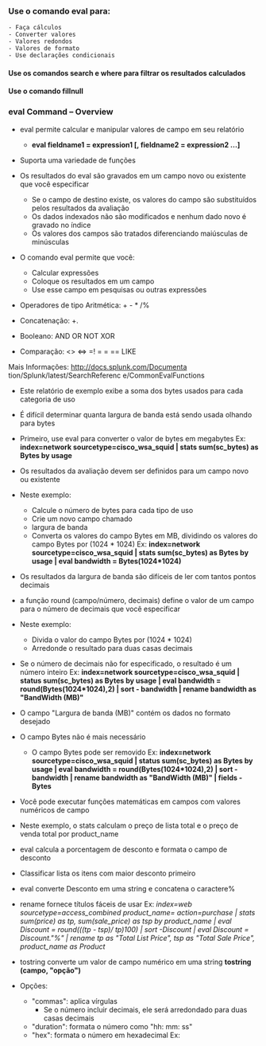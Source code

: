
### Use o comando eval para:
    - Faça cálculos
    - Converter valores
    - Valores redondos
    - Valores de formato
    - Use declarações condicionais

#### Use os comandos search e where para filtrar os resultados calculados
#### Use o comando fillnull

### eval Command – Overview
* eval permite calcular e manipular valores de campo em seu relatório
    - **eval fieldname1 = expression1 [, fieldname2 = expression2 ...]**
* Suporta uma variedade de funções
* Os resultados do eval são gravados em um campo novo ou existente que você especificar
    - Se o campo de destino existe, os valores do campo são substituídos pelos resultados da avaliação
    - Os dados indexados não são modificados e nenhum dado novo é gravado no índice
    - Os valores dos campos são tratados diferenciando maiúsculas de minúsculas

* O comando eval permite que você:
    - Calcular expressões
    - Coloque os resultados em um campo
    - Use esse campo em pesquisas ou outras expressões

* Operadores de tipo Aritmética: + - * /% 
* Concatenação: +.
* Booleano: AND OR NOT XOR
* Comparação: <> <=> =! = = == LIKE

Mais Informações: http://docs.splunk.com/Documenta tion/Splunk/latest/SearchReferenc e/CommonEvalFunctions

* Este relatório de exemplo exibe a soma dos bytes usados ​​para cada categoria de uso
* É difícil determinar quanta largura de banda está sendo usada olhando para bytes
* Primeiro, use eval para converter o valor de bytes em megabytes
Ex: **index=network sourcetype=cisco_wsa_squid | stats sum(sc_bytes) as Bytes by usage**

* Os resultados da avaliação devem ser definidos para um campo novo ou existente
* Neste exemplo:
    - Calcule o número de bytes para cada tipo de uso
    - Crie um novo campo chamado
    - largura de banda
    - Converta os valores do campo Bytes em MB, dividindo os valores do campo Bytes por (1024 * 1024)
Ex: **index=network sourcetype=cisco_wsa_squid | stats sum(sc_bytes) as Bytes by usage | eval bandwidth = Bytes(1024*1024)**

* Os resultados da largura de banda são difíceis de ler com tantos pontos decimais
* a função round (campo/número, decimais) define o valor de um campo para o número de decimais que você especificar
* Neste exemplo:
    - Divida o valor do campo Bytes por (1024 * 1024)
    - Arredonde o resultado para duas casas decimais
* Se o número de decimais não for especificado, o resultado é um número inteiro
Ex: **index=network sourcetype=cisco_wsa_squid | status sum(sc_bytes) as Bytes by usage | eval bandwidth = round(Bytes(1024*1024),2) | sort - bandwidth | rename bandwidth as "BandWidth (MB)"**

* O campo "Largura de banda (MB)" contém os dados no formato desejado
* O campo Bytes não é mais necessário
    - O campo Bytes pode ser removido
Ex: **index=network sourcetype=cisco_wsa_squid | status sum(sc_bytes) as Bytes by usage | eval bandwidth = round(Bytes(1024*1024),2) | sort - bandwidth | rename bandwidth as "BandWidth (MB)" | fields -Bytes**

* Você pode executar funções matemáticas em campos com valores numéricos de campo
* Neste exemplo, o stats calculam o preço de lista total e o preço de venda total por product_name
* eval calcula a porcentagem de desconto e formata o campo de desconto
* Classificar lista os itens com maior desconto primeiro
* eval converte Desconto em uma string e concatena o caractere%
* rename fornece títulos fáceis de usar
Ex: **index=web sourcetype=access_combined product_name=* action=purchase | stats sum(price) as tp, sum(sale_price) as tsp by product_name | eval Discount = round(((tp - tsp)/ tp)*100) | sort -Discount | eval Discount = Discount."%" | rename tp as "Total List Price", tsp as "Total Sale Price", product_name as Product**

* tostring converte um valor de campo numérico em uma string **tostring (campo, "opção")**

* Opções:
    - "commas": aplica vírgulas
        - Se o número incluir decimais, ele será arredondado para duas casas decimais
    - "duration": formata o número como "hh: mm: ss"
    - "hex": formata o número em hexadecimal
Ex: 

